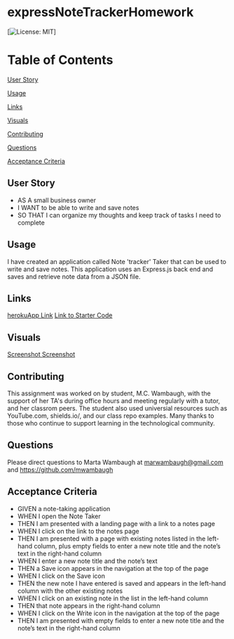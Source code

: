 # expressNoteTrackerHomework
[![License: MIT](https://img.shields.io/badge/license-MIT-blue.svg)]

# Table of Contents 

[User Story](#User-Story)

[Usage](#Usage)

[Links](#Links)

[Visuals](#visuals)

[Contributing](#contributing)

[Questions](#questions)

[Acceptance Criteria](#acceptance-criteria)


## User Story 
* AS A small business owner
* I WANT to be able to write and save notes
* SO THAT I can organize my thoughts and keep track of tasks I need to complete

## Usage 
I have created an application called Note 'tracker' Taker that can be used to write and save notes. This application uses an Express.js back end and saves and retrieve note data from a JSON file.
 
## Links  
[herokuApp Link](https://expressnotetrackerhomework.herokuapp.com/notes)
[Link to Starter Code](https://github.com/coding-boot-camp/miniature-eureka)

## Visuals 
[Screenshot ](./public/assets/photos/Screenshot%202023-03-22%20132613.jpg)
[Screenshot ](./public/assets/photos/Screenshot%202023-03-22%20132642.jpg)

## Contributing 
This assignment was worked on by student, M.C. Wambaugh, with the support of her TA's during office hours and meeting regularly with a tutor, and her classrom peers. The student also used universial resources such as  YouTube.com, shields.io/, and our class repo examples. Many thanks to those who continue to support learning in the technological community.

## Questions 
Please direct questions to Marta Wambaugh at marwambaugh@gmail.com and https://github.com/mwambaugh 

## Acceptance Criteria 
* GIVEN a note-taking application
* WHEN I open the Note Taker
* THEN I am presented with a landing page with a link to a notes page
* WHEN I click on the link to the notes page
* THEN I am presented with a page with existing notes listed in the left-hand column, plus empty fields to enter a new note title and the note’s text in the right-hand column
* WHEN I enter a new note title and the note’s text
* THEN a Save icon appears in the navigation at the top of the page
* WHEN I click on the Save icon
* THEN the new note I have entered is saved and appears in the left-hand column with the other existing notes
* WHEN I click on an existing note in the list in the left-hand column
* THEN that note appears in the right-hand column
* WHEN I click on the Write icon in the navigation at the top of the page
* THEN I am presented with empty fields to enter a new note title and the note’s text in the right-hand column
